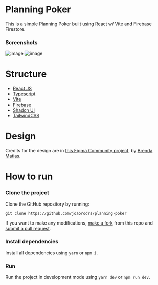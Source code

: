# Planning Poker
This is a simple Planning Poker built using React w/ Vite and Firebase Firestore.

### Screenshots
![image](https://github.com/joaorodrs/planning-poker/assets/64229622/1559e1e3-d88f-4e21-9435-9a7e5f6dd950)
![image](https://github.com/joaorodrs/planning-poker/assets/64229622/83566abf-95aa-4425-82d0-f26808a48704)

# Structure
- [React JS](https://react.dev/)
- [Typescript](https://www.typescriptlang.org/)
- [Vite](https://vitejs.dev/)
- [Firebase](https://firebase.google.com/)
- [Shadcn UI](https://ui.shadcn.com/)
- [TailwindCSS](https://tailwindcss.com/)

# Design
Credits for the design are in [this Figma Community project](https://www.figma.com/community/file/1206046713872612614/septia-planning-poker?searchSessionId=lvedca9s-zlhrqid77zb), by [Brenda Matias](https://www.figma.com/@brendamatias).

# How to run
### Clone the project
Clone the GitHub repository by running:
```
git clone https://github.com/joaorodrs/planning-poker
```

If you want to make any modifications, [make a fork](https://docs.github.com/en/pull-requests/collaborating-with-pull-requests/working-with-forks/fork-a-repo) from this repo and [submit a pull request](https://docs.github.com/pt/pull-requests/collaborating-with-pull-requests/proposing-changes-to-your-work-with-pull-requests/creating-a-pull-request).

### Install dependencies
Install all dependencies using `yarn` or `npm i`.

### Run
Run the project in development mode using `yarn dev` or `npm run dev`.
